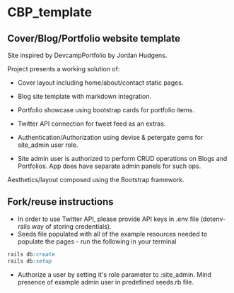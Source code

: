 # CBP_template

## Cover/Blog/Portfolio website template

Site inspired by DevcampPortfolio by Jordan Hudgens.

Project presents a working solution of:

- Cover layout including home/about/contact static pages.
- Blog site template with markdown integration.
- Portfolio showcase using bootstrap cards for portfolio items.
- Twitter API connection for tweet feed as an extras.

- Authentication/Authorization using devise & petergate gems for site_admin user role.
- Site admin user is authorized to perform CRUD operations on Blogs and Portfolios. App does have separate admin panels for such ops.

Aesthetics/layout composed using the Bootstrap framework.

## Fork/reuse instructions

- In order to use Twitter API, please provide API keys in .env file (dotenv-rails way of storing credentials).
- Seeds file populated with all of the example resources needed to populate the pages - run the following in your terminal

```ruby
rails db:create
rails db:setup
```

- Authorize a user by setting it's role parameter to :site_admin. Mind presence of example admin user in predefined seeds.rb file.
